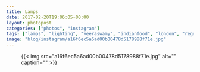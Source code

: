 ```yaml
---
title: Lamps
date: 2017-02-20T19:06:05+00:00
layout: photopost
categories: ["photos", "instagram"]
tags: ["lamps", "lighting", "veeraswamy", "indianfood", "london", "regentstreet"]
image: "blog/instagram/a16f6ec5a6ad00b00478d5178988f71e.jpg"
---
```


<figure class="photo photo--square">
  {{< img src="a16f6ec5a6ad00b00478d5178988f71e.jpg" alt="" caption="" >}}

</figure>


